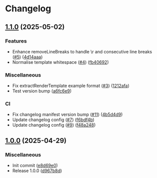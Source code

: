 # Changelog

## [1.1.0](https://github.com/pyx-industries/vc-render-template-utils/compare/1.0.0...v1.1.0) (2025-05-02)


### Features

* Enhance removeLineBreaks to handle \r and consecutive line breaks ([#5](https://github.com/pyx-industries/vc-render-template-utils/issues/5)) ([4d14aaa](https://github.com/pyx-industries/vc-render-template-utils/commit/4d14aaa3db0c627c2e475bab69e9cea79edb065e))
* Normalise template whitespace ([#4](https://github.com/pyx-industries/vc-render-template-utils/issues/4)) ([fb40692](https://github.com/pyx-industries/vc-render-template-utils/commit/fb40692c6a74f02aedae454a31498b79fc611608))


### Miscellaneous

* Fix extractRenderTemplate example format ([#3](https://github.com/pyx-industries/vc-render-template-utils/issues/3)) ([1212afa](https://github.com/pyx-industries/vc-render-template-utils/commit/1212afa2b73ffa0c49e80df799a9a124d23c8a7a))
* Test version bump ([a6fc6e9](https://github.com/pyx-industries/vc-render-template-utils/commit/a6fc6e968422be6d93df3716bda64f66f1490402))


### CI

* Fix changelog manifest version bump ([#11](https://github.com/pyx-industries/vc-render-template-utils/issues/11)) ([4b5d4d9](https://github.com/pyx-industries/vc-render-template-utils/commit/4b5d4d984ef5efcb1aa36f03b57dd310077493b8))
* Update changelog config ([#7](https://github.com/pyx-industries/vc-render-template-utils/issues/7)) ([f6bdf4b](https://github.com/pyx-industries/vc-render-template-utils/commit/f6bdf4b35c62e99cddf0821466ccffe9268b44dc))
* Update changelog config ([#9](https://github.com/pyx-industries/vc-render-template-utils/issues/9)) ([f48a248](https://github.com/pyx-industries/vc-render-template-utils/commit/f48a24881342bdec3773e095eb569e808535d4dd))

## [1.0.0](https://github.com/pyx-industries/vc-render-template-utils/compare/v1.0.0...v1.0.0) (2025-04-29)


### Miscellaneous

* Init commit ([e8d69e0](https://github.com/pyx-industries/vc-render-template-utils/commit/e8d69e036ab19224d97857033b57dbc73ad4f42f))
* Release 1.0.0 ([d967b8d](https://github.com/pyx-industries/vc-render-template-utils/commit/d967b8d26ea337e5c64e0a3e8ce0d27678af2db6))
